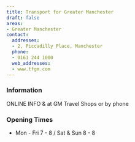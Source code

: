 ```yaml
---
title: Transport for Greater Manchester
draft: false
areas:
- Greater Manchester
contact:
  addresses:
  - 2, Piccadilly Place, Manchester
  phone:
  - 0161 244 1000
  web_addresses:
  - www.tfgm.com
---
```


### Information
ONLINE INFO & at GM Travel Shops or by phone

### Opening Times
* Mon - Fri 7 - 8 / Sat & Sun 8 - 8

